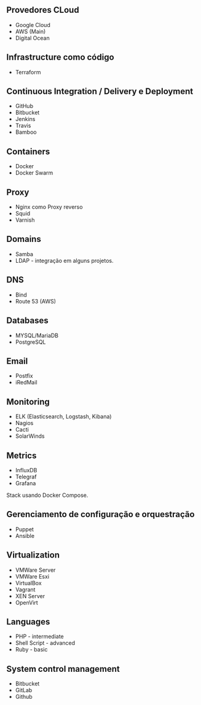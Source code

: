 ## Provedores CLoud
* Google Cloud
* AWS (Main)
* Digital Ocean

## Infrastructure como código
* Terraform

## Continuous Integration / Delivery e Deployment
* GitHub
* Bitbucket
* Jenkins
* Travis
* Bamboo

## Containers
* Docker
* Docker Swarm

## Proxy
* Nginx como Proxy reverso
* Squid
* Varnish

## Domains
* Samba
* LDAP - integração em alguns projetos.

## DNS
* Bind
* Route 53 (AWS)

## Databases
* MYSQL/MariaDB
* PostgreSQL

## Email
* Postfix
* iRedMail

## Monitoring
* ELK (Elasticsearch, Logstash, Kibana)
* Nagios
* Cacti
* SolarWinds

## Metrics
* InfluxDB
* Telegraf
* Grafana

Stack usando Docker Compose.

## Gerenciamento de configuração e orquestração
* Puppet
* Ansible

## Virtualization
* VMWare Server
* VMWare Esxi
* VirtualBox
* Vagrant
* XEN Server
* OpenVirt

## Languages
* PHP - intermediate
* Shell Script - advanced
* Ruby - basic

## System control management
* Bitbucket
* GitLab
* Github
